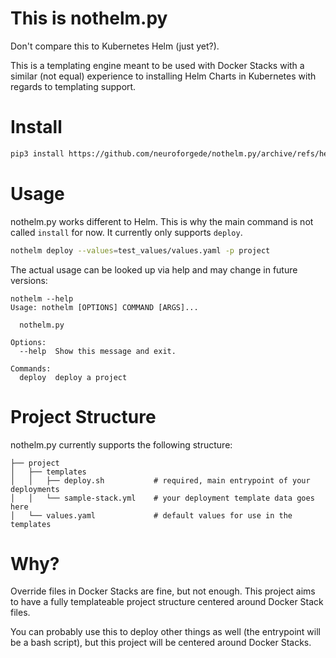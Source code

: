 # This is nothelm.py

Don't compare this to Kubernetes Helm (just yet?).

This is a templating engine meant to be used with Docker Stacks with a similar (not equal) experience to
installing Helm Charts in Kubernetes with regards to templating support.

# Install

```bash
pip3 install https://github.com/neuroforgede/nothelm.py/archive/refs/heads/master.zip
```

# Usage

nothelm.py works different to Helm. This is why the main command is not called `install` for now.
It currently only supports `deploy`.

```bash
nothelm deploy --values=test_values/values.yaml -p project
```

The actual usage can be looked up via help and may change in future versions:

```
nothelm --help
Usage: nothelm [OPTIONS] COMMAND [ARGS]...

  nothelm.py

Options:
  --help  Show this message and exit.

Commands:
  deploy  deploy a project
```

# Project Structure

nothelm.py currently supports the following structure:

```
├── project
│   ├── templates
│   │   ├── deploy.sh           # required, main entrypoint of your deployments
│   │   └── sample-stack.yml    # your deployment template data goes here
│   └── values.yaml             # default values for use in the templates
```

# Why?

Override files in Docker Stacks are fine, but not enough. This project aims to have a fully templateable
project structure centered around Docker Stack files.

You can probably use this to deploy other things as well (the entrypoint will be a bash script), but
this project will be centered around Docker Stacks.